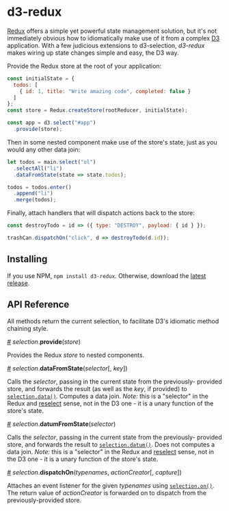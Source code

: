 # d3-redux

[Redux](https://github.com/reactjs/redux) offers a simple yet powerful
state management solution, but it's not immediately obvious how to
idiomatically make use of it from a complex [D3](https://d3js.org/)
application.  With a few judicious extensions to d3-selection,
*d3-redux* makes wiring up state changes simple and easy, the D3 way.

Provide the Redux store at the root of your application:

```js
const initialState = {
  todos: [
    { id: 1, title: "Write amazing code", completed: false }
  ]
};
const store = Redux.createStore(rootReducer, initialState);

const app = d3.select("#app")
  .provide(store);
```

Then in some nested component make use of the store's state, just as
you would any other data join:

```js
let todos = main.select("ul")
  .selectAll("li")
  .dataFromState(state => state.todos);

todos = todos.enter()
  .append("li")
  .merge(todos);
```

Finally, attach handlers that will dispatch actions back to the store:

```js
const destroyTodo = id => ({ type: "DESTROY", payload: { id } });

trashCan.dispatchOn("click", d => destroyTodo(d.id));
```

## Installing

If you use NPM, `npm install d3-redux`. Otherwise, download the
[latest release](https://github.com/couchand/d3-redux/releases/latest).

## API Reference

All methods return the current selection, to facilitate D3's idiomatic
method chaining style.

<a href="#selection_provide" name="selection_provide">#</a> <i>selection</i>.<b>provide</b>(<i>store</i>)

Provides the Redux *store* to nested components.

<a href="#selection_dataFromState" name="selection_dataFromState">#</a> <i>selection</i>.<b>dataFromState</b>(<i>selector</i>[, <i>key</i>])

Calls the *selector*, passing in the current state from the previously-
provided store, and forwards the result (as well as the *key*, if
provided) to [`selection.data()`](https://github.com/d3/d3-selection#selection_data).
Computes a data join.  _Note:_ this is a "selector" in the Redux and 
[reselect](https://github.com/reactjs/reselect) sense, not in the D3
one - it is a unary function of the store's state.

<a href="#selection_datumFromState" name="selection_datumFromState">#</a> <i>selection</i>.<b>datumFromState</b>(<i>selector</i>)

Calls the *selector*, passing in the current state from the previously-
provided store, and forwards the result to
[`selection.datum()`](https://github.com/d3/d3-selection#selection_datum).
Does not computes a data join.  _Note:_ this is a "selector" in the
Redux and [reselect](https://github.com/reactjs/reselect) sense, not
in the D3 one - it is a unary function of the store's state.

<a href="#selection_dispatchOn" name="selection_dispatchOn">#</a> <i>selection</i>.<b>dispatchOn</b>(<i>typenames</i>, <i>actionCreator</i>[, <i>capture</i>])

Attaches an event listener for the given *typenames* using
[`selection.on()`](https://github.com/d3/d3-selection#selection_on).
The return value of *actionCreator* is forwarded on to dispatch from
the previously-provided store.
